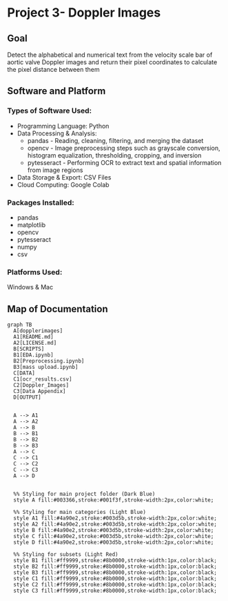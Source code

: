 # Project 3- Doppler Images

## Goal
Detect the alphabetical and numerical text from the velocity scale bar of aortic valve
Doppler images and return their pixel coordinates to calculate the pixel distance between them

## Software and Platform
### Types of Software Used: 
- Programming Language: Python
- Data Processing & Analysis:
  - pandas - Reading, cleaning, filtering, and merging the dataset
  - opencv - Image preprocessing steps such as grayscale conversion, histogram equalization, thresholding, cropping, and inversion
  - pytesseract - Performing OCR to extract text and spatial information from image regions
- Data Storage & Export: CSV Files
- Cloud Computing: Google Colab
### Packages Installed: 
  - pandas
  - matplotlib
  - opencv
  - pytesseract
  - numpy
  - csv
### Platforms Used: 
Windows & Mac

## Map of Documentation
```mermaid
graph TB
  A[dopplerimages]
  A1[README.md]
  A2[LICENSE.md]
  B[SCRIPTS]
  B1[EDA.ipynb]
  B2[Preprocessing.ipynb]
  B3[mass upload.ipynb]
  C[DATA]
  C1[ocr_results.csv]
  C2[Doppler_Images]
  C3[Data Appendix]
  D[OUTPUT]


  A --> A1
  A --> A2
  A --> B
  B --> B1
  B --> B2
  B --> B3
  A --> C
  C --> C1
  C --> C2
  C --> C3
  A --> D


  %% Styling for main project folder (Dark Blue)
  style A fill:#003366,stroke:#001f3f,stroke-width:2px,color:white;

  %% Styling for main categories (Light Blue)
  style A1 fill:#4a90e2,stroke:#003d5b,stroke-width:2px,color:white;
  style A2 fill:#4a90e2,stroke:#003d5b,stroke-width:2px,color:white;
  style B fill:#4a90e2,stroke:#003d5b,stroke-width:2px,color:white;
  style C fill:#4a90e2,stroke:#003d5b,stroke-width:2px,color:white;
  style D fill:#4a90e2,stroke:#003d5b,stroke-width:2px,color:white;

  %% Styling for subsets (Light Red)
  style B1 fill:#ff9999,stroke:#8b0000,stroke-width:1px,color:black;
  style B2 fill:#ff9999,stroke:#8b0000,stroke-width:1px,color:black;
  style B3 fill:#ff9999,stroke:#8b0000,stroke-width:1px,color:black;
  style C1 fill:#ff9999,stroke:#8b0000,stroke-width:1px,color:black;
  style C2 fill:#ff9999,stroke:#8b0000,stroke-width:1px,color:black;
  style C3 fill:#ff9999,stroke:#8b0000,stroke-width:1px,color:black;

```
